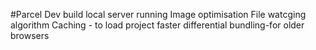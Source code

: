 #Parcel
Dev build
local server running
Image optimisation
File watcging algorithm
Caching - to load project faster
differential bundling-for older browsers